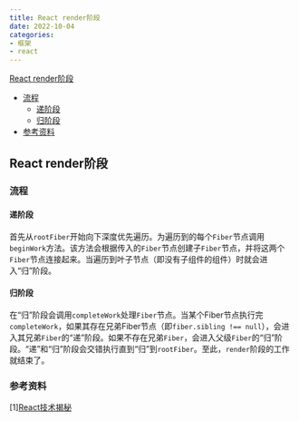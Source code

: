 ```yaml
---
title: React render阶段
date: 2022-10-04
categories: 
- 框架
- react
---
```


[React render阶段](#1)
  - [流程](#2)
    + [递阶段](#3)
    + [归阶段](#4)
  - [参考资料](#5)

<p id=1></p>

## React render阶段

<p id=2></p>

### 流程

<p id=3></p>

#### 递阶段
首先从`rootFiber`开始向下深度优先遍历。为遍历到的每个`Fiber`节点调用`beginWork`方法。该方法会根据传入的`Fiber`节点创建子`Fiber`节点，并将这两个`Fiber`节点连接起来。当遍历到叶子节点（即没有子组件的组件）时就会进入“归”阶段。

<p id=4></p>

#### 归阶段
在“归”阶段会调用`completeWork`处理`Fiber`节点。当某个Fiber节点执行完`completeWork`，如果其存在兄弟Fiber节点（即`fiber.sibling !== null`），会进入其兄弟`Fiber`的“递”阶段。如果不存在兄弟`Fiber`，会进入父级`Fiber`的“归”阶段。“递”和“归”阶段会交错执行直到“归”到`rootFiber`。至此，`render`阶段的工作就结束了。

<p id=5></p>

### 参考资料
[1][React技术揭秘](https://react.iamkasong.com/)